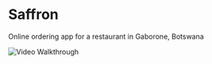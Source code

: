 # Saffron

Online ordering app for a restaurant in Gaborone, Botswana

<img src='https://i.imgur.com/FM3scPK.gif' title='Video Walkthrough' width='' alt='Video Walkthrough' />
